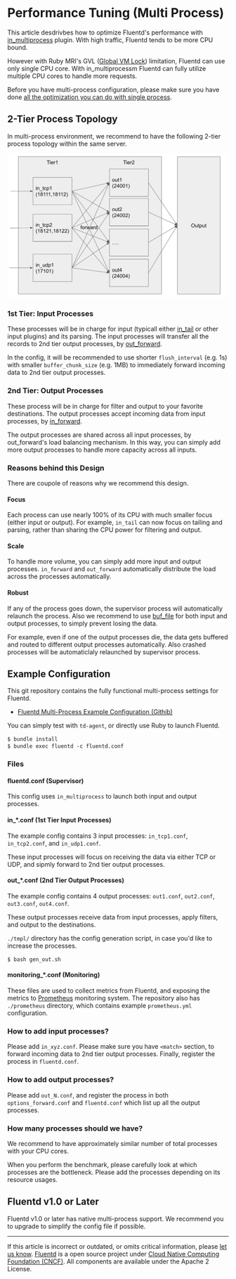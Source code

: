 # Performance Tuning (Multi Process)

This article desdrivbes how to optimize Fluentd's performance with
[in\_multiprocess](/plugins/input/in_multiprocess.md) plugin. With high traffic, Fluentd
tends to be more CPU bound.

However with Ruby MRI's GVL ([Global VM Lock](https://en.wikipedia.org/wiki/Global_interpreter_lock))
limitation, Fluentd can use only single CPU core. With in\_multiprocessm
Fluentd can fully utilize multiple CPU cores to handle more requests.

Before you have multi-process configuration, please make sure you have
done [all the optimization you can do with single process](/articles/performance-tuning-single-process.md).


## 2-Tier Process Topology

In multi-process environment, we recommend to have the following 2-tier
process topology within the same server.

![](/images/multi_process_topology.png)

### 1st Tier: Input Processes

These processes will be in charge for input (typicall either
[in\_tail](/plugins/input/in_tail.md) or other input plugins) and its parsing. The input
processes will transfer all the records to 2nd tier output processes, by
[out\_forward](/plugins/output/out_forward.md).

In the config, it will be recommended to use shorter `flush_interval`
(e.g. 1s) with smaller `buffer_chunk_size` (e.g. 1MB) to immediately
forward incoming data to 2nd tier output processes.

### 2nd Tier: Output Processes

These process will be in charge for filter and output to your favorite
destinations. The output processes accept incoming data from input
processes, by [in\_forward](/plugins/input/in_forward.md).

The output processes are shared across all input processes, by
out\_forward's load balancing mechanism. In this way, you can simply add
more output processes to handle more capacity across all inputs.

### Reasons behind this Design

There are coupole of reasons why we recommend this design.

#### Focus

Each process can use nearly 100% of its CPU with much smaller focus
(either input or output). For example, `in_tail` can now focus on
tailing and parsing, rather than sharing the CPU power for filtering and
output.

#### Scale

To handle more volume, you can simply add more input and output
processes. `in_forward` and `out_forward` automatically distribute the
load across the processes automatically.

#### Robust

If any of the process goes down, the supervisor process will
automatically relaunch the process. Also we recommend to use
[buf\_file](/plugins/buffer/buf_file.md) for both input and output processes, to simply
prevent losing the data.

For example, even if one of the output processes die, the data gets
buffered and routed to different output processes automatically. Also
crashed processes will be automaticlaly relaunched by supervisor
process.

## Example Configuration

This git repository contains the fully functional multi-process settings
for Fluentd.

-   [Fluentd Multi-Process Example Configuration (Githib)](https://github.com/kzk/fluentd-multiprocess-config-example)

You can simply test with `td-agent`, or directly use Ruby to launch
Fluentd.

``` {.CodeRay}
$ bundle install
$ bundle exec fluentd -c fluentd.conf
```

### Files

#### fluentd.conf (Supervisor)

This config uses `in_multiprocess` to launch both input and output
processes.

#### in\_\*.conf (1st Tier Input Processes)

The example config contains 3 input processes: `in_tcp1.conf`,
`in_tcp2.conf`, and `in_udp1.conf`.

These input processes will focus on receiving the data via either TCP or
UDP, and sipmly forward to 2nd tier output processes.

#### out\_\*.conf (2nd Tier Output Processes)

The example config contains 4 output processes: `out1.conf`,
`out2.conf`, `out3.conf`, `out4.conf`.

These output processes receive data from input processes, apply filters,
and output to the destinations.

`./tmpl/` directory has the config generation script, in case you'd like
to increase the processes.

``` {.CodeRay}
$ bash gen_out.sh
```

#### monitoring\_\*.conf (Monitoring)

These files are used to collect metrics from Fluentd, and exposing the
metrics to [Prometheus](https://prometheus.io/) monitoring system. The
repository also has `./prometheus` directory, which contains example
`prometheus.yml` configuration.

### How to add input processes?

Please add `in_xyz.conf`. Please make sure you have `<match>` section,
to forward incoming data to 2nd tier output processes. Finally, register
the process in `fluentd.conf`.

### How to add output processes?

Please add `out_N.conf`, and register the process in both
`options_forward.conf` and `fluentd.conf` which list up all the output
processes.

### How many processes should we have?

We recommend to have approximately similar number of total processes
with your CPU cores.

When you perform the benchmark, please carefully look at which processes
are the bottleneck. Please add the processes depending on its resource
usages.

## Fluentd v1.0 or Later

Fluentd v1.0 or later has native multi-process support. We recommend you
to upgrade to simplify the config file if possible.


------------------------------------------------------------------------


If this article is incorrect or outdated, or omits critical information,
please [let us know](https://github.com/fluent/fluentd-docs/issues?state=open).
[Fluentd](http://www.fluentd.org/) is a open source project under [Cloud Native Computing Foundation (CNCF)](https://cncf.io/). All components
are available under the Apache 2 License.
